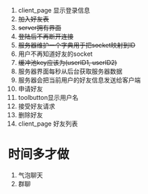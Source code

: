 1. client_page 显示登录信息
2. ~~加入好友表~~
3. ~~server拥有界面~~
4. ~~登陆后不再断开连接~~
5. ~~服务器维护一个字典用于把socket映射到ID~~
6. 用户不再知道好友的socket
7. ~~缓冲池key应该为(userID1, userID2)~~
8. 服务器界面每秒从后台获取服务器数据
9. 服务器会把当前用户的好友信息发送给客户端
10. 申请好友
11. toolbutton显示用户名
12. 接受好友请求
13. 删除好友
14. client_page 好友列表



# 时间多才做
1. 气泡聊天
2. 群聊
